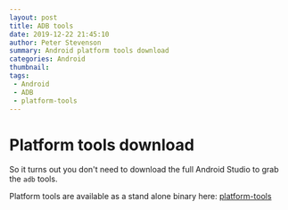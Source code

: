 ```yaml
---
layout: post
title: ADB tools
date: 2019-12-22 21:45:10
author: Peter Stevenson
summary: Android platform tools download
categories: Android
thumbnail:
tags:
 - Android
 - ADB
 - platform-tools
---
```


# Platform tools download

So it turns out you don't need to download the full Android Studio to grab the `adb` tools.

Platform tools are available as a stand alone binary here: [platform-tools](https://developer.android.com/studio/releases/platform-tools)
